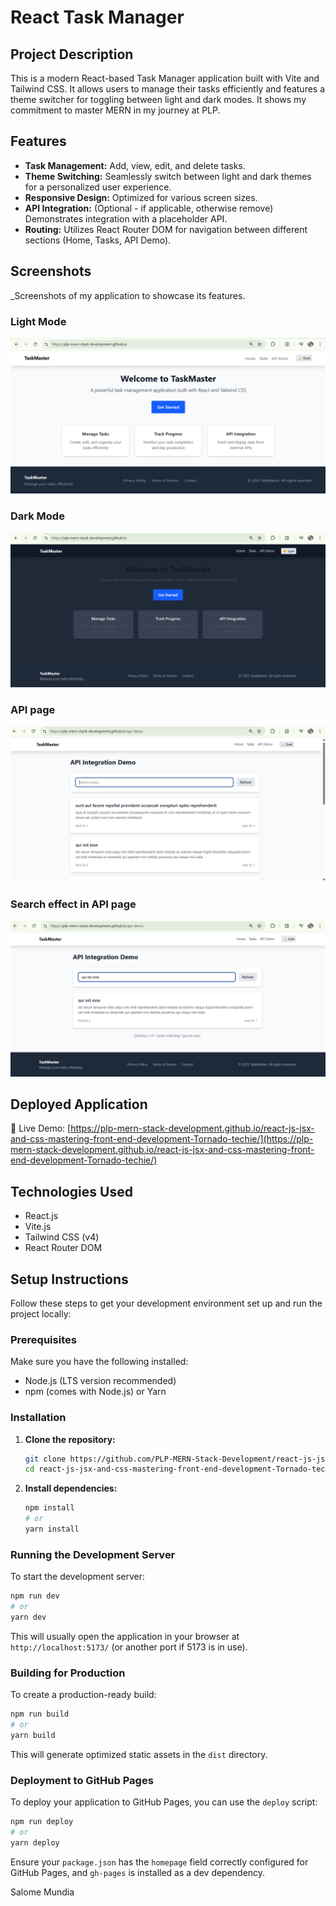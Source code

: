 # React Task Manager

## Project Description

This is a modern React-based Task Manager application built with Vite and Tailwind CSS. It allows users to manage their tasks efficiently and features a theme switcher for toggling between light and dark modes. It shows my commitment to master MERN in my journey at PLP.

## Features

*   **Task Management:** Add, view, edit, and delete tasks.
*   **Theme Switching:** Seamlessly switch between light and dark themes for a personalized user experience.
*   **Responsive Design:** Optimized for various screen sizes.
*   **API Integration:** (Optional - if applicable, otherwise remove) Demonstrates integration with a placeholder API.
*   **Routing:** Utilizes React Router DOM for navigation between different sections (Home, Tasks, API Demo).

## Screenshots

_Screenshots of my application to showcase its features.

### Light Mode
![Screenshot of Task Manager in Light Mode](screenshots/homepage-lightmode.png)

### Dark Mode
![Screenshot of Task Manager in Dark Mode](screenshots/homepage-darkmode.png)

### API page
![Screenshot of Task Manager API model page](screenshots/api-lightmode.png)

### Search effect in API page
![Screenshot of Task Manager showing search effects in API page](screenshots/search-effect-api.png)


## Deployed Application

🚀 Live Demo: [https://plp-mern-stack-development.github.io/react-js-jsx-and-css-mastering-front-end-development-Tornado-techie/](https://plp-mern-stack-development.github.io/react-js-jsx-and-css-mastering-front-end-development-Tornado-techie/)

## Technologies Used

*   React.js
*   Vite.js
*   Tailwind CSS (v4)
*   React Router DOM

## Setup Instructions

Follow these steps to get your development environment set up and run the project locally:

### Prerequisites

Make sure you have the following installed:

*   Node.js (LTS version recommended)
*   npm (comes with Node.js) or Yarn

### Installation

1.  **Clone the repository:**

    ```bash
    git clone https://github.com/PLP-MERN-Stack-Development/react-js-jsx-and-css-mastering-front-end-development-Tornado-techie.git
    cd react-js-jsx-and-css-mastering-front-end-development-Tornado-techie
    ```

2.  **Install dependencies:**

    ```bash
    npm install
    # or
    yarn install
    ```

### Running the Development Server

To start the development server:

```bash
npm run dev
# or
yarn dev
```

This will usually open the application in your browser at `http://localhost:5173/` (or another port if 5173 is in use).

### Building for Production

To create a production-ready build:

```bash
npm run build
# or
yarn build
```

This will generate optimized static assets in the `dist` directory.

### Deployment to GitHub Pages

To deploy your application to GitHub Pages, you can use the `deploy` script:

```bash
npm run deploy
# or
yarn deploy
```

Ensure your `package.json` has the `homepage` field correctly configured for GitHub Pages, and `gh-pages` is installed as a dev dependency.


Salome Mundia